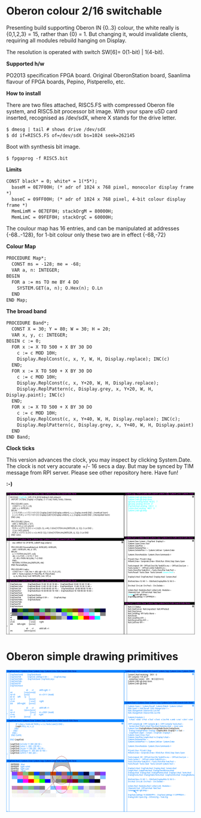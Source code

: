 # Oberon colour 2/16 switchable

Presenting build supporting Oberon IN
{0..3} colour, the white really is {0,1,2,3} = 15, rather than {0} = 1.
But changing it, would invalidate clients, requiring all modules rebuild hanging on Display.

The resolution is operated with switch SW[6]= 0(1-bit) | 1(4-bit).


**Supported h/w**

PO2013 specification FPGA board. Original OberonStation board, Saanlima flavour of FPGA boards, Pepino, Pistperello, etc. 

**How to install**

There are two files attached, RISC5.FS with compressed Oberon file system, and RISC5.bit processor bit image.
With your spare uSD card inserted, recognised as /dev/sdX, where X stands for the drive letter.

	$ dmesg | tail # shows drive /dev/sdX
	$ dd if=RISC5.FS of=/dev/sdX bs=1024 seek=262145

Boot with synthesis bit image.

	$ fpgaprog -f RISC5.bit

**Limits**

	CONST black* = 0; white* = 1(*5*); 
	  baseM = 0E7F00H; (* adr of 1024 x 768 pixel, monocolor display frame *)
	  baseC = 09FF00H; (* adr of 1024 x 768 pixel, 4-bit colour display frame *)
	  MemLimM = 0E7EF0H; stackOrgM = 80000H;
	  MemLimC = 09FEF0H; stackOrgC = 60000H;

The coulour map has 16 entries, and can be manipulated at addresses {-68..-128}, for 1-bit colour only these two are in effect {-68,-72}

**Colour Map**
  
	PROCEDURE Map*;
	  CONST ms = -128; me = -68;
	  VAR a, n: INTEGER;
	BEGIN
	  FOR a := ms TO me BY 4 DO
	    SYSTEM.GET(a, n); O.Hex(n); O.Ln
	  END
	END Map;

**The broad band**

	PROCEDURE Band*;
	  CONST X = 30; Y = 80; W = 30; H = 20;
	  VAR x, y, c: INTEGER;
	BEGIN c := 0;
	  FOR x := X TO 500 + X BY 30 DO
	    c := c MOD 10H;
	    Display.ReplConst(c, x, Y, W, H, Display.replace); INC(c)
	  END;
	  FOR x := X TO 500 + X BY 30 DO
	    c := c MOD 10H;
	    Display.ReplConst(c, x, Y+20, W, H, Display.replace);
	    Display.ReplPattern(c, Display.grey, x, Y+20, W, H, Display.paint); INC(c)
	  END;
	  FOR x := X TO 500 + X BY 30 DO
	    c := c MOD 10H;
	    Display.ReplConst(c, x, Y+40, W, H, Display.replace); INC(c);
	    Display.ReplPattern(c, Display.grey, x, Y+40, W, H, Display.paint)
	  END
	END Band;

**Clock ticks**

This version advances the clock, you may inspect by clicking System.Date. The clock is not very accurate +/- 16 secs a day. But may be synced by TIM message from RPI server.
Please see other repository here.
Have fun!

**:-)**

![RGB](Oberon-Band.png?raw=true "Band")

# Oberon simple drawing primitives

![RGB](Oberon-Graph.png?raw=true "Graph")
